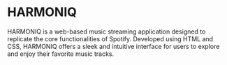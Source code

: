 # HARMONIQ
HARMONIQ is a web-based music streaming application designed to replicate the core functionalities of Spotify. Developed using HTML and CSS, HARMONIQ offers a sleek and intuitive interface for users to explore and enjoy their favorite music tracks.
